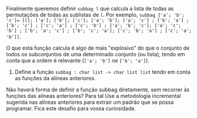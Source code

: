 <script>
MathJax = {
  loader: {load: ['input/asciimath', 'output/chtml']},
  asciimath: {
    delimiters: [['$','$'], ['`','`']]
  }
}
</script>

<script src="https://polyfill.io/v3/polyfill.min.js?features=es6"></script>
<script type="text/javascript" id="MathJax-script" async
  src="https://cdn.jsdelivr.net/npm/mathjax@3/es5/startup.js"></script>

Finalmente queremos definir `subbag l` que calcula a lista de todas as permutações de todas as
sublistas de `l`. Por exemplo, `subbag ['a'; 'b'; 'c']= [[]; ['a']; ['b']; ['c']; ['a'; 'b']; ['a'; 'c'] ; ['b'; 'a'] ; ['b'; 'c'] ; ['c'; 'a'] ; ['c'; 'b'] ; ['a'; 'b'; 'c']; ['a'; 'c'; 'b'] ; ['b'; 'a'; 'c'] ; ['b'; 'c'; 'a']; ['c'; 'b'; 'a'] ; ['c'; 'a'; 'b']]`.

O que esta função calcula é algo de mais "explosivo" do que o conjunto de todos os subconjuntos de uma determinado conjunto (ou lista), tendo em conta que a ordem é relevante (`['a'; 'b']` $ne$ `['b'; 'a']`).

1. Define a função `subbag : char list -> char list list` tendo em conta as funções da alíneas anteriores.

Não haverá forma de definir a função subbag diretamente, sem recorrer às funções das alíneas anteriores? Para tal Use a metodologia incremental sugerida nas alíneas anteriores para extrair um padrão que se possa programar. Fica este desafio para vossa curiosidade.